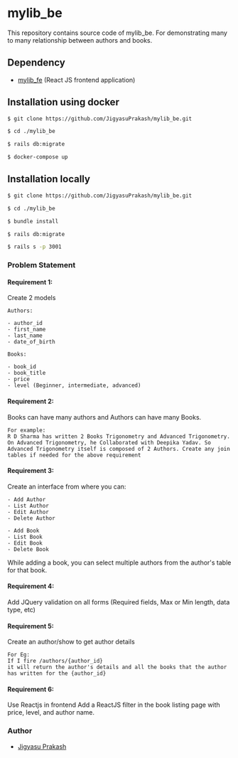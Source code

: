 # mylib_be

 This repository contains source code of mylib_be. For demonstrating many to many relationship between authors and books.

## Dependency
- <a href="https://github.com/JigyasuPrakash/mylib_fe.git">mylib_fe</a> (React JS frontend application)

## Installation using docker
``` bash
$ git clone https://github.com/JigyasuPrakash/mylib_be.git

$ cd ./mylib_be

$ rails db:migrate

$ docker-compose up
```

## Installation locally
``` bash
$ git clone https://github.com/JigyasuPrakash/mylib_be.git

$ cd ./mylib_be

$ bundle install

$ rails db:migrate

$ rails s -p 3001
```

### Problem Statement

#### Requirement 1:

Create 2 models
```
Authors:

- author_id
- first_name
- last_name
- date_of_birth
```
```
Books:

- book_id
- book_title
- price
- level (Beginner, intermediate, advanced)
```

#### Requirement 2:

Books can have many authors and Authors can have many Books.
```
For example:
R D Sharma has written 2 Books Trigonometry and Advanced Trigonometry. On Advanced Trigonometry, he Collaborated with Deepika Yadav. So Advanced Trigonometry itself is composed of 2 Authors. Create any join tables if needed for the above requirement
```

#### Requirement 3:

Create an interface from where you can:
```
- Add Author
- List Author
- Edit Author
- Delete Author
```
```
- Add Book
- List Book
- Edit Book
- Delete Book
```
While adding a book, you can select multiple authors from the author's table for that book.

#### Requirement 4:

Add JQuery validation on all  forms (Required fields, Max or Min length, data type, etc)

#### Requirement 5:

Create an author/show to get author details
```
For Eg:
If I fire /authors/{author_id}
it will return the author's details and all the books that the author has written for the {author_id}
```
#### Requirement 6:
Use Reactjs in frontend
Add a ReactJS filter in the book listing page with price, level, and author name.

### Author
- <a href="https://jigyasuprakash.github.io">Jigyasu Prakash</a>

